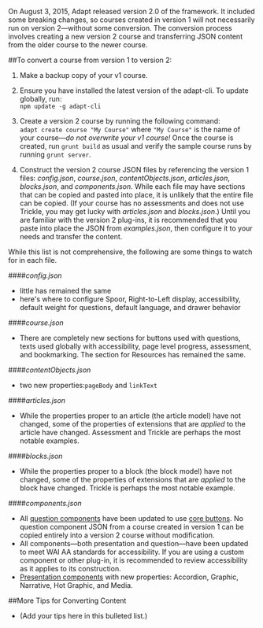 On August 3, 2015, Adapt released version 2.0 of the framework. It included some breaking changes, so courses created in version 1 will not necessarily run on version 2&mdash;without some conversion. The conversion process involves creating a new version 2 course and transferring JSON content from the older course to the newer course.

##To convert a course from version 1 to version 2:

1. Make a backup copy of your v1 course.

2. Ensure you have installed the latest version of the adapt-cli. To update globally, run:  
`npm update -g adapt-cli`

3. Create a version 2 course by running the following command:  
`adapt create course "My Course"` where `"My Course"` is the name of your course&mdash;*do not overwrite your v1 course!*
Once the course is created, run `grunt build` as usual and verify the sample course runs by running `grunt server`.

4. Construct the version 2 course JSON files by referencing the version 1 files: *config.json*, *course.json*, *contentObjects.json*, *articles.json*, *blocks.json*, and *components.json*. While each file may have sections that can be copied and pasted into place, it is unlikely that the entire file can be copied. (If your course has no assessments and does not use Trickle, you may get lucky with *articles.json* and *blocks.json*.) Until you are familiar with the version 2 plug-ins, it is recommended that you paste into place the JSON from *examples.json*, then configure it to your needs and transfer the content. 

While this list is not comprehensive, the following are some things to watch for in each file.

####*config.json*  
* little has remained the same  
* here's where to configure Spoor, Right-to-Left display, accessibility, default weight for questions, default language, and drawer behavior

####*course.json*   
* There are completely new sections for buttons used with questions, texts used globally with accessibility, page level progress, assessment, and bookmarking. The section for Resources has remained the same.

####*contentObjects.json*  
* two new properties:`pageBody` and `linkText`

####*articles.json*  
* While the properties proper to an article (the article model) have not changed, some of the properties of extensions that are *applied* to the article have changed. Assessment and Trickle are perhaps the most notable examples.

####*blocks.json*  
* While the properties proper to a block (the block model) have not changed, some of the properties of extensions that are *applied* to the block have changed. Trickle is perhaps the most notable example.

####*components.json*   
* All [question components](https://github.com/adaptlearning/adapt_framework/wiki/Core-Plug-ins-in-the-Adapt-Learning-Framework#question-components) have been updated to use [core buttons](https://github.com/adaptlearning/adapt_framework/wiki/Core-Buttons). No question component JSON from a course created in version 1 can be copied entirely into a version 2 course without modification.
* All components&mdash;both presentation and question&mdash;have been updated to meet WAI AA standards for accessibility. If you are using a custom component or other plug-in, it is recommended to review accessibility as it applies to its construction.
* [Presentation components](https://github.com/adaptlearning/adapt_framework/wiki/Core-Plug-ins-in-the-Adapt-Learning-Framework#presentation-components) with new properties: Accordion, Graphic, Narrative, Hot Graphic, and Media. 

##More Tips for Converting Content
* (Add your tips here in this bulleted list.)

